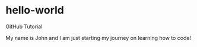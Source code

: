 # hello-world
GitHub Tutorial

My name is John and I am just starting my journey on learning how to code!
